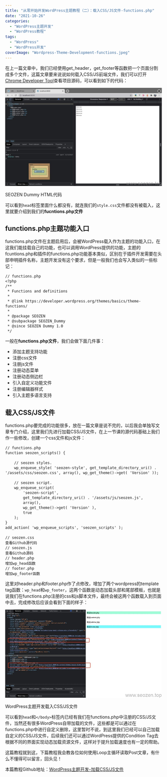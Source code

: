 ```yaml
---
title: "从零开始开发WordPress主题教程（二）：载入CSS/JS文件-functions.php"
date: "2021-10-26"
categories: 
  - "WordPress主题开发"
  - "WordPress教程"
tags: 
  - "WordPress"
  - "WordPress开发"
coverImage: "Wordpress-Theme-Development-functions.jpeg"
---
```


在上一篇文章中，我们已经使用get\_header，get\_footer等函数把一个页面分割成多个文件，这篇文章要来说说如何载入CSS/JS前端文件，我们可以打开[Chrome Developer Tool](https://www.helloyu.top/developer-tools-network-seo.html)查看项目源码，可以看到如下的代码：

![SEOZEN-wordpress-theme-development-html-source-code](images/SEOZEN-wordpress-theme-development-html-source-code-1024x640.jpg)

SEOZEN Dummy HTML代码

可以看到`head`标签里面什么都没有，就连我们的`style.css`文件都没有被载入，这里就要介绍到我们的**fucntions.php文件**

## functions.php主题功能入口

functions.php文件在主题启用后，会被WordPress载入作为主题的功能入口，在这我们能挂载自己的功能，也可以调用WordPress提供的功能，主题的fcuntions.php和插件的functions.php功能基本类似，区别在于插件开发需要在头部申明插件名称，主题开发没有这个要求，但是一般我们也会写入类似的一些标记：

```
// functions.php
<?php
/**
 * Functions and definitions
 *
 * @link https://developer.wordpress.org/themes/basics/theme-functions/
 *
 * @package SEOZEN
 * @subpackage SEOZEN_Dummy
 * @since SEOZEN Dummy 1.0
 */
```

一般在**functions.php文件**，我们会做下面几件事：

- 添加主题支持功能
- 注册css文件
- 注册js文件
- 注册动态菜单
- 注册动态侧边栏
- 引入自定义功能文件
- 注册编辑器样式
- 引入主题多语言支持

## 载入CSS/JS文件

functions.php要完成的功能很多，放在一篇文章是说不完的，以后我会单独写文章专门介绍，这里我们先进行加载CSS/JS文件，在上一节课的源代码基础上我们作一些修改，创建一个css文件和js文件：

```
// functions.php
function seozen_scripts() {

	// seozen styles.
	wp_enqueue_style( 'seozen-style', get_template_directory_uri() . '/assets/css/seozen.css', array(), wp_get_theme()->get( 'Version' ));

	// seozen script.
	wp_enqueue_script(
		'seozen-script',
		get_template_directory_uri() . '/assets/js/seozen.js',
		array(),
		wp_get_theme()->get( 'Version' ),
		true
	);
}
add_action( 'wp_enqueue_scripts', 'seozen_scripts' );

// seozen.css
查看Github源代码
// seozen.js
查看Github源码
// header.php
增加wp_head函数
// footer.php
增加wp_footer函数
```

这里对header.php和footer.php作了点修改，增加了两个wordpress的template tag函数：`wp_head`和`wp_footer`，这两个函数是动态加载头部和尾部模板，也就是说我们在functions.php注册的css和js脚本文件，最终会被这两个函数载入到页面中去，完成修改后应该会看到下面的样子：

![SEOZEN-wordpress-theme-development-load-css-js](images/SEOZEN-wordpress-theme-development-load-css-js.jpg)

WordPress主题开发载入CSS/JS文件

可以看到`head`和`</body>`标签内已经有我们在functions.php中注册的CSS/JS文件，当然还有很多WordPress自带加载的文件，这些都是可以通过在functions.php中进行自定义删除，这里暂时不说，到这里我们已经可以自己加载自定义的CSS/JS文件，后续我们还可以通过WordPress提供的Condition Tag去根据不同的界面实现动态加载资源文件，这样对于提升加载速度也有一定的帮助。

这篇教程就到这，下篇教程我会教各位如何使用Loop主循环读取Post文章，有什么不懂得可以留言，回头见！

本篇教程Github地址：[WordPress主题开发-加载CSS/JS文件](https://github.com/HelloYu/seozen-dummy/tree/02-加载CSS/JS资源文件)
